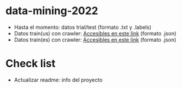 # data-mining-2022

* Hasta el momento: datos trial/test (formato .txt y .labels)
* Datos train(us) con crawler:  [Accesibles en este link](https://drive.google.com/drive/folders/18n6qKo5Ipdgn0P6WS8zAohQxjXxMldnw?usp=sharing) (formato .json)
* Datos train(es) con crawler: [Accesibles en este link](https://drive.google.com/drive/folders/1VzyKNfCRUyewuK4Bau3KaoBK7cjMw0_0) (formato .json)

# Check list

* Actualizar readme: info del proyecto
